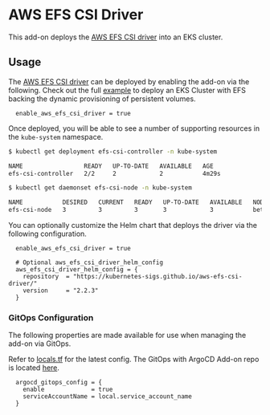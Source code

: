 # AWS EFS CSI Driver

This add-on deploys the [AWS EFS CSI driver](https://docs.aws.amazon.com/eks/latest/userguide/efs-csi.html) into an EKS cluster.

## Usage

The [AWS EFS CSI driver](https://github.com/aws-ia/terraform-aws-eks-blueprints/tree/main/modules/kubernetes-addons/aws-efs-csi-driver) can be deployed by enabling the add-on via the following. Check out the full [example](../../examples/aws-efs-csi-driver/main.tf) to deploy an EKS Cluster with EFS backing the dynamic provisioning of persistent volumes.

```hcl
  enable_aws_efs_csi_driver = true
```

Once deployed, you will be able to see a number of supporting resources in the `kube-system` namespace.

```sh
$ kubectl get deployment efs-csi-controller -n kube-system

NAME                 READY   UP-TO-DATE   AVAILABLE   AGE
efs-csi-controller   2/2     2            2           4m29s
```

```sh
$ kubectl get daemonset efs-csi-node -n kube-system

NAME           DESIRED   CURRENT   READY   UP-TO-DATE   AVAILABLE   NODE SELECTOR                 AGE
efs-csi-node   3         3         3       3            3           beta.kubernetes.io/os=linux   4m32s
```

You can optionally customize the Helm chart that deploys the driver via the following configuration.

```hcl
  enable_aws_efs_csi_driver = true

  # Optional aws_efs_csi_driver_helm_config
  aws_efs_csi_driver_helm_config = {
    repository  = "https://kubernetes-sigs.github.io/aws-efs-csi-driver/"
    version     = "2.2.3"
  }
```

### GitOps Configuration

The following properties are made available for use when managing the add-on via GitOps.

Refer to [locals.tf](../../modules/kubernetes-addons/aws-efs-csi-driver/locals.tf) for the latest config. The GitOps with ArgoCD Add-on repo is located [here](https://github.com/aws-samples/eks-blueprints-add-ons).

```hcl
  argocd_gitops_config = {
    enable             = true
    serviceAccountName = local.service_account_name
  }
```
